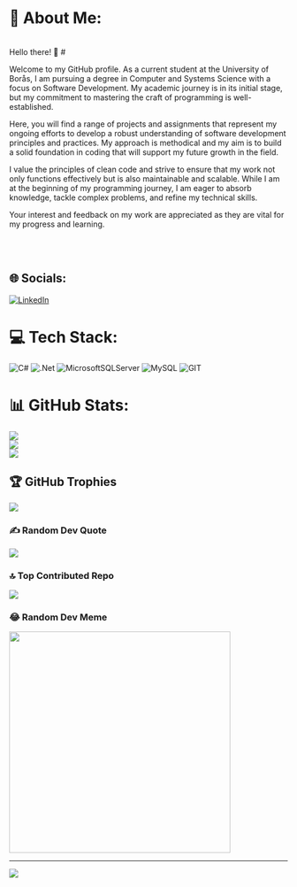 # 💫 About Me:
<br>Hello there! 👋 #

Welcome to my GitHub profile. As a current student at the University of Borås, I am pursuing a degree in Computer and Systems Science with a focus on Software Development. My academic journey is in its initial stage, but my commitment to mastering the craft of programming is well-established.

Here, you will find a range of projects and assignments that represent my ongoing efforts to develop a robust understanding of software development principles and practices. My approach is methodical and my aim is to build a solid foundation in coding that will support my future growth in the field.

I value the principles of clean code and strive to ensure that my work not only functions effectively but is also maintainable and scalable. While I am at the beginning of my programming journey, I am eager to absorb knowledge, tackle complex problems, and refine my technical skills.

Your interest and feedback on my work are appreciated as they are vital for my progress and learning.

<br><br>


## 🌐 Socials:
[![LinkedIn](https://img.shields.io/badge/LinkedIn-%230077B5.svg?logo=linkedin&logoColor=white)](https://www.linkedin.com/in/abdulla-mehdi-813abb162/) 

# 💻 Tech Stack:
![C#](https://img.shields.io/badge/c%23-%23239120.svg?style=for-the-badge&logo=c-sharp&logoColor=white) ![.Net](https://img.shields.io/badge/.NET-5C2D91?style=for-the-badge&logo=.net&logoColor=white) ![MicrosoftSQLServer](https://img.shields.io/badge/Microsoft%20SQL%20Server-CC2927?style=for-the-badge&logo=microsoft%20sql%20server&logoColor=white) ![MySQL](https://img.shields.io/badge/mysql-%2300000f.svg?style=for-the-badge&logo=mysql&logoColor=white) ![GIT](https://img.shields.io/badge/Git-fc6d26?style=for-the-badge&logo=git&logoColor=white)
# 📊 GitHub Stats:
![](https://github-readme-stats.vercel.app/api?username=Abdriano95&theme=dark&hide_border=false&include_all_commits=false&count_private=false)<br/>
![](https://github-readme-streak-stats.herokuapp.com/?user=Abdriano95&theme=dark&hide_border=false)<br/>
![](https://github-readme-stats.vercel.app/api/top-langs/?username=Abdriano95&theme=dark&hide_border=false&include_all_commits=false&count_private=false&layout=compact)

## 🏆 GitHub Trophies
![](https://github-profile-trophy.vercel.app/?username=Abdriano95&theme=radical&no-frame=false&no-bg=true&margin-w=4)

### ✍️ Random Dev Quote
![](https://quotes-github-readme.vercel.app/api?type=horizontal&theme=radical)

### 🔝 Top Contributed Repo
![](https://github-contributor-stats.vercel.app/api?username=Abdriano95&limit=5&theme=dark&combine_all_yearly_contributions=true)

### 😂 Random Dev Meme
<img src='https://randommeme-five.vercel.app/' style="height: 400px;"/>

---
[![](https://visitcount.itsvg.in/api?id=Abdriano95&icon=0&color=0)](https://visitcount.itsvg.in)

<!-- Proudly created with GPRM ( https://gprm.itsvg.in ) -->
